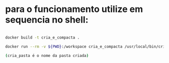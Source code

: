 #  para o funcionamento utilize em sequencia no shell:

```bash

docker build -t cria_e_compacta .

docker run --rm -v ${PWD}:/workspace cria_e_compacta /usr/local/bin/cria_e_compacta.sh cria_pasta

(cria_pasta é o nome da pasta criada)

``` 